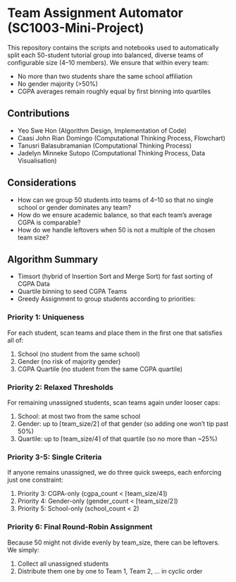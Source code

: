 # Team Assignment Automator (SC1003-Mini-Project)
This repository contains the scripts and notebooks used to automatically split each 50-student tutorial group into balanced, diverse teams of configurable size (4–10 members). We ensure that within every team:
- No more than two students share the same school affiliation
- No gender majority (>50%)
- CGPA averages remain roughly equal by first binning into quartiles

## Contributions
- Yeo Swe Hon (Algorithm Design, Implementation of Code)
- Caasi John Rian Domingo (Computational Thinking Process, Flowchart)
- Tanusri Balasubramanian (Computational Thinking Process)
- Jadelyn Minneke Sutopo (Computational Thinking Process, Data Visualisation)

## Considerations
- How can we group 50 students into teams of 4–10 so that no single school or gender dominates any team?
- How do we ensure academic balance, so that each team’s average CGPA is comparable?
- How do we handle leftovers when 50 is not a multiple of the chosen team size?

## Algorithm Summary
- Timsort (hybrid of Insertion Sort and Merge Sort) for fast sorting of CGPA Data
- Quartile binning to seed CGPA Teams
- Greedy Assignment to group students according to priorities:
### Priority 1: Uniqueness
For each student, scan teams and place them in the first one that satisfies all of:
1. School (no student from the same school)
2. Gender (no risk of majority gender)
3. CGPA Quartile (no student from the same CGPA quartile)
       
### Priority 2: Relaxed Thresholds
For remaining unassigned students, scan teams again under looser caps:
1. School: at most two from the same school
2. Gender: up to ⌈team_size/2⌉ of that gender (so adding one won’t tip past 50%)
3. Quartile: up to ⌈team_size/4⌉ of that quartile (so no more than ~25%)

### Priority 3-5: Single Criteria
If anyone remains unassigned, we do three quick sweeps, each enforcing just one constraint:
1. Priority 3: CGPA-only (cgpa_count < ⌈team_size/4⌉)
2. Priority 4: Gender-only (gender_count < ⌈team_size/2⌉)
3. Priority 5: School-only (school_count < 2)

### Priority 6: Final Round-Robin Assignment
Because 50 might not divide evenly by team_size, there can be leftovers. We simply:
1. Collect all unassigned students
2. Distribute them one by one to Team 1, Team 2, … in cyclic order
